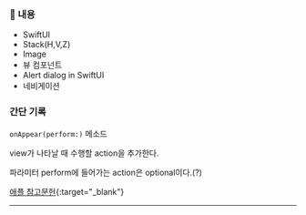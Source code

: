 ### 📌 내용

- SwiftUI
- Stack(H,V,Z)
- Image
- 뷰 컴포넌트
- Alert dialog in SwiftUI
- 네비게이션


### 간단 기록

`onAppear(perform:)` 메소드

view가 나타날 때 수행할 action을 추가한다.

파라미터 perform에 들어가는 action은 optional이다.(?)

[애플 참고문헌](https://developer.apple.com/documentation/swiftui/view/onappear(perform:)){:target="_blank"}

---
